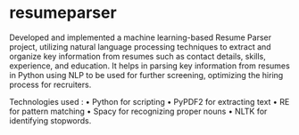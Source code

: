 # resumeparser
Developed and implemented a machine learning-based Resume Parser project, utilizing natural language processing techniques to extract and organize key information from resumes such as contact details, skills, experience, and education. It helps in parsing key information from resumes in Python using NLP to be used for further screening, optimizing the hiring process for recruiters. 

Technologies used :
• Python for scripting
• PyPDF2 for extracting text
• RE for pattern matching
• Spacy for recognizing proper nouns
• NLTK for identifying stopwords.

